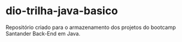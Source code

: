 # dio-trilha-java-basico
Repositório criado para o armazenamento dos projetos do bootcamp Santander Back-End em Java.
